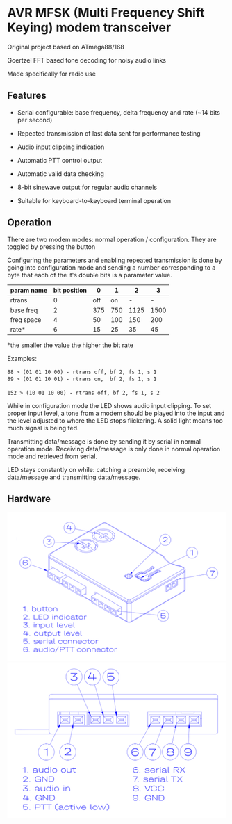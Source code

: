 # AVR MFSK (Multi Frequency Shift Keying) modem transceiver

Original project based on ATmega88/168

Goertzel FFT based tone decoding for noisy audio links

Made specifically for radio use

## Features

 - Serial configurable: base frequency, delta frequency and rate (~14 bits per second)

 - Repeated transmission of last data sent for performance testing

 - Audio input clipping indication

 - Automatic PTT control output

 - Automatic valid data checking

 - 8-bit sinewave output for regular audio channels

 - Suitable for keyboard-to-keyboard terminal operation

## Operation

There are two modem modes: normal operation / configuration. They are toggled by pressing the button

Configuring the parameters and enabling repeated transmission is done by going into configuration mode and sending a number corresponding to a byte that each of the it's double bits is a parameter value.

| param name | bit position | 0   | 1   | 2    | 3    |
|------------|--------------|-----|-----|------|------|
| rtrans     | 0            | off | on  | -    | -    |
| base freq  | 2            | 375 | 750 | 1125 | 1500 |
| freq space | 4            | 50  | 100 | 150  | 200  |
| rate*      | 6            | 15  | 25  | 35   | 45   |

*the smaller the value the higher the bit rate

Examples:
```
88 > (01 01 10 00) - rtrans off, bf 2, fs 1, s 1
89 > (01 01 10 01) - rtrans on,  bf 2, fs 1, s 1

152 > (10 01 10 00) - rtrans off, bf 2, fs 1, s 2
```

While in configuration mode the LED shows audio input clipping. To set proper input level, a tone from a modem should be played into the input and the level adjusted to where the LED stops flickering. A solid light means too much signal is being fed.

Transmitting data/message is done by sending it by serial in normal operation mode.
Receiving data/message is only done in normal operation mode and retrieved from serial.

LED stays constantly on while: catching a preamble, receiving data/message and transmitting data/message.

## Hardware

<img src="iso numbers blue.png" width="800">
<img src="side numbers blue.png" width="800">

